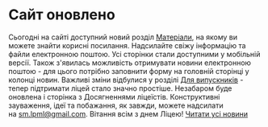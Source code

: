 
# Сайт оновлено
Сьогодні на сайті доступний новий розділ [Матеріали](/матеріали/), на якому ви можете знайти корисні посилання. Надсилайте свіжу інформацію та файли електронною поштою.
Усі сторінки стали доступними у мобільній версії.
Також з'явилась можливість отримувати новини електронною поштою - для цього потрібно заповнити форму на головній сторінці у колонці новин.
Важливі зміни відбулися у розділі [Для випускників](/для-випускників/) - тепер підтримати ліцей стало значно простіше.
Незабаром буде оновлена і сторінка з Досягненнями ліцеїстів.
Конструктивні зауваження, ідеї та побажання, як завжди, можете надсилати на [sm.lpml@gmail.com](mailto:sm.lpml@gmail.com).
Вітання всім з днем Ліцею!
[Читати усі новини](/news)
       